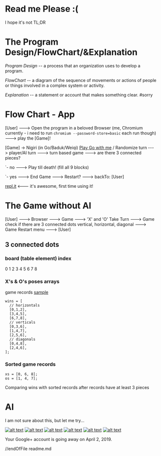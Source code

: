 Read me Please :(
===

I hope it's not TL;DR

# The Program Design/FlowChart/&Explanation

_Program Design_ -- a process that an organization uses to develop a program.

_FlowChart_ -- a diagram of the sequence of movements or actions of people or things involved in a complex system or activity.

_Explanation_ -- a statement or account that makes something clear. #sorry

# Flow Chart - App

[User] ---> Open the program in a beloved Browser (me, Chromium currently - i need to run ```chromium --password-store=basic``` each run though) ---> play the [Game]!

[Game] -> Nigiri (in Go/Baduk/Weiqi) [Play Go with me](https://online-go.com/player/588586/) / Randomize turn
---> player/AI turn ---> turn based game ---> are there 3 connected pieces? 

`- no  ---> Play till death! (fill all 9 blocks)

`- yes ---> End Game ---> Restart? ---> backTo: [User]

[repl.it](https://repl.it/@dwijpr/t) <--- it's awesome, first time using it!

# The Game without AI

[User] ---> Browser ---> Game ---> 'X' and 'O' Take Turn ---> Game check if there are 3 connected dots vertical, horizontal, diagonal ---> Game Restart menu ---> [User]

## 3 connected dots

### board (table element) index

0 1 2
3 4 5
6 7 8

### X's & O's poses arrays

game records [sample](sample.txt)
```
wins = [
  // horizontals
  [0,1,2],
  [3,4,5],
  [6,7,8],
  // verticals
  [0,3,6],
  [1,4,7],
  [2,5,6],
  // diagonals
  [0,4,8],
  [2,4,6],
];
```

### Sorted game records

```
xs = [0, 6, 8];
os = [1, 4, 7];
```
Comparing wins with sorted records after records have at least 3 pieces

# AI

I am not sure about this, but let me try... 

<!-- Please don't remove this: Grab your social icons from https://github.com/carlsednaoui/gitsocial -->

<!-- display the social media buttons in your README -->

[![alt text][1.1]][1]
[![alt text][2.1]][2]
[![alt text][3.1]][3]
[![alt text][4.1]][4]
[![alt text][5.1]][5]
[![alt text][6.1]][6]


<!-- links to social media icons -->
<!-- no need to change these -->

<!-- icons with padding -->

[1.1]: http://i.imgur.com/tXSoThF.png (twitter icon with padding)
[2.1]: http://i.imgur.com/P3YfQoD.png (facebook icon with padding)
[3.1]: http://i.imgur.com/yCsTjba.png (google plus icon with padding)
[4.1]: http://i.imgur.com/YckIOms.png (tumblr icon with padding)
[5.1]: http://i.imgur.com/1AGmwO3.png (dribbble icon with padding)
[6.1]: http://i.imgur.com/0o48UoR.png (github icon with padding)

<!-- icons without padding -->

[1.2]: http://i.imgur.com/wWzX9uB.png (twitter icon without padding)
[2.2]: http://i.imgur.com/fep1WsG.png (facebook icon without padding)
[3.2]: http://i.imgur.com/VlgBKQ9.png (google plus icon without padding)
[4.2]: http://i.imgur.com/jDRp47c.png (tumblr icon without padding)
[5.2]: http://i.imgur.com/Vvy3Kru.png (dribbble icon without padding)
[6.2]: http://i.imgur.com/9I6NRUm.png (github icon without padding)


<!-- links to your social media accounts -->
<!-- update these accordingly -->

Your Google+ account is going away on April 2, 2019.

[1]: http://www.twitter.com/lyeyuu
[2]: http://www.facebook.com/yuulye
[3]: https://plus.google.com/102832888196813116163
[4]: http://yuulye.wordpress.com
[5]: http://dribbble.com/carlsednaoui
[6]: http://www.github.com/yuulye

<!-- Please don't remove this: Grab your social icons from https://github.com/carlsednaoui/gitsocial -->

//endOfFile readme.md
